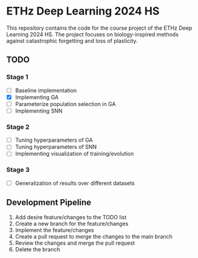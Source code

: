 # ETHz Deep Learning 2024 HS

This repository contains the code for the course project of the ETHz Deep Learning 2024 HS. The project focuses on biology-inspired methods against catastrophic forgetting and loss of plasticity. 

## TODO

### Stage 1
- [ ] Baseline implementation
- [x] Implementing GA
- [ ] Parameterize population selection in GA
- [ ] Implementing SNN

### Stage 2
- [ ] Tuning hyperparameters of GA
- [ ] Tuning hyperparameters of SNN
- [ ] Implementing visualization of training/evolution

### Stage 3
- [ ] Generalization of results over different datasets

## Development Pipeline

1. Add desire feature/changes to the TODO list
2. Create a new branch for the feature/changes
3. Implement the feature/changes
4. Create a pull request to merge the changes to the main branch
5. Review the changes and merge the pull request
6. Delete the branch
